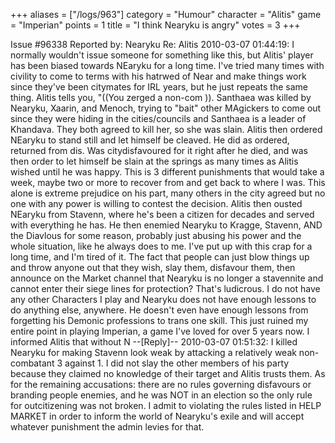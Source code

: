 +++
aliases = ["/logs/963"]
category = "Humour"
character = "Alitis"
game = "Imperian"
points = 1
title = "I think Nearyku is angry"
votes = 3
+++

Issue #96338   Reported by: Nearyku    Re: Alitis
2010-03-07 01:44:19: 
I  normally wouldn't issue someone for something like this, but Alitis' player has been biased towards NEaryku for a long time. I've tried many times with civility to come to terms with his hatrwed of Near and make things work since they've been citymates for IRL years, but he just repeats the same thing. Alitis tells you, "((You zerged a non-com )). Santhaea was killed by Nearyku, Xaarin, and Menoch, trying to "bait" other MAgickers to come out since they were hiding in the cities/councils and Santhaea is a leader of Khandava. They both agreed to kill her, so she was slain. Alitis then ordered NEaryku to stand still and let himself be cleaved. He did as ordered, returned from dis. Was citydisfavoured for it right after he died, and was then order to let himself be slain at the springs as many times as Alitis wished until he was happy. This is 3 different punishments that would take a week, maybe two or more to recover from and get back to where I was. This alone is extreme prejudice on his part, many others in the city agreed but no one with any power is willing to contest the decision. Alitis then ousted NEaryku from Stavenn, where he's been a citizen for decades and served with everything he has. He then enemied Nearyku to Kragge, Stavenn, AND the Diavlous for some reason, probably just abusing his power and the whole situation, like he always does to me. I've put up with this crap for a long time, and I'm tired of it. The fact that people can just blow things up and throw anyone out that they wish, slay them, disfavour them, then announce on the Market channel that Nearyku is no longer a stavennite and cannot enter their siege lines for protection? That's ludicrous. I do not have any other Characters I play and Nearyku does not have enough lessons to do anything else, anywhere. He doesn't even have enough lessons from forgetting his Demonic professions to trans one skill. This just ruined my entire point in playing Imperian, a game I've loved for over 5 years now. I informed Alitis that without N
--[Reply]--
2010-03-07 01:51:32: 
I killed Nearyku for making Stavenn look weak by attacking a relatively weak non-combatant 3 against 1. I did not slay the other members of his party because they claimed no knowledge of their target and Alitis trusts them. As for the remaining accusations: there are no rules governing disfavours or branding people enemies, and he was NOT in an election so the only rule for outcitizening was not broken. I admit to violating the rules listed in HELP MARKET in order to inform the world of Nearyku's exile and will accept whatever punishment the admin levies for that.